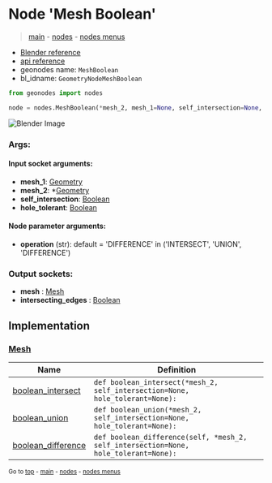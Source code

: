 # Node 'Mesh Boolean'

> [main](../structure.md) - [nodes](nodes.md) - [nodes menus](nodes_menus.md)

- [Blender reference](https://docs.blender.org/manual/en/latest/modeling/geometry_nodes/mesh/mesh_boolean.html)
- [api reference](https://docs.blender.org/api/current/bpy.types.GeometryNodeMeshBoolean.html)
- geonodes name: `MeshBoolean`
- bl_idname: `GeometryNodeMeshBoolean`

```python
from geonodes import nodes

node = nodes.MeshBoolean(*mesh_2, mesh_1=None, self_intersection=None, hole_tolerant=None, operation='DIFFERENCE')
```

![Blender Image](https://docs.blender.org/manual/en/latest/_images/node-types_GeometryNodeMeshBoolean.webp)

### Args:

#### Input socket arguments:

- **mesh_1**: [Geometry](Geometry.md)
- **mesh_2**: *[Geometry](Geometry.md)
- **self_intersection**: [Boolean](Boolean.md)
- **hole_tolerant**: [Boolean](Boolean.md)

#### Node parameter arguments:

- **operation** (str): default = 'DIFFERENCE' in ('INTERSECT', 'UNION', 'DIFFERENCE')

### Output sockets:

- **mesh** : [Mesh](Mesh.md)
- **intersecting_edges** : [Boolean](Boolean.md)

## Implementation

### [Mesh](Mesh.md)

| Name | Definition |
|------|------------|
 | [boolean_intersect](Mesh.md#boolean_intersect) | `def boolean_intersect(*mesh_2, self_intersection=None, hole_tolerant=None):` |
 | [boolean_union](Mesh.md#boolean_union) | `def boolean_union(*mesh_2, self_intersection=None, hole_tolerant=None):` |
 | [boolean_difference](Mesh.md#boolean_difference) | `def boolean_difference(self, *mesh_2, self_intersection=None, hole_tolerant=None):` |

<sub>Go to [top](#node-Mesh-Boolean) - [main](../structure.md) - [nodes](nodes.md) - [nodes menus](nodes_menus.md)</sub>

